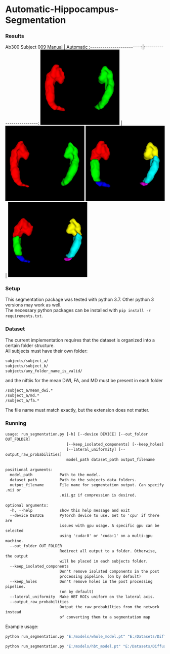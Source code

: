# Automatic-Hippocampus-Segmentation

### Results
Ab300 Subject 009
Manual                     | Automatic
:-------------------------:|:-------------------------:
<img src="./results/ab300_009/whole_gt.png" width="250">  |  <img src="./results/ab300_009/whole_pred.png" width="250">
<img src="./results/ab300_009/hbt_gt.png" width="250">  |  <img src="./results/ab300_009/hbt_pred.png" width="250">

### Setup
This segmentation package was tested with python 3.7. Other python 3 versions may work as well.  
The necessary python packages can be installed with `pip install -r requirements.txt`.

### Dataset
The current implementation requires that the dataset is organized into a certain folder structure.  
All subjects must have their own folder:
```
subjects/subject_a/
subjects/subject_b/
subjects/any_folder_name_is_valid/
```
and the niftiis for the mean DWI, FA, and MD must be present in each folder

```
/subject_a/mean_dwi.*
/subject_a/md.*
/subject_a/fa.*
```
The file name must match exactly, but the extension does not matter.

### Running

```
usage: run_segmentation.py [-h] [--device DEVICE] [--out_folder OUT_FOLDER]
                           [--keep_isolated_components] [--keep_holes]
                           [--lateral_uniformity] [--output_raw_probabilities]
                           model_path dataset_path output_filename

positional arguments:
  model_path            Path to the model.
  dataset_path          Path to the subjects data folders.
  output_filename       File name for segmentation output. Can specify .nii or
                        .nii.gz if compression is desired.

optional arguments:
  -h, --help            show this help message and exit
  --device DEVICE       PyTorch device to use. Set to 'cpu' if there are
                        issues with gpu usage. A specific gpu can be selected
                        using 'cuda:0' or 'cuda:1' on a multi-gpu machine.
  --out_folder OUT_FOLDER
                        Redirect all output to a folder. Otherwise, the output
                        will be placed in each subjects folder.
  --keep_isolated_components
                        Don't remove isolated components in the post
                        processing pipeline. (on by default)
  --keep_holes          Don't remove holes in the post processing pipeline.
                        (on by default)
  --lateral_uniformity  Make HBT ROIs uniform on the lateral axis.
  --output_raw_probabilities
                        Output the raw probabilties from the network instead
                        of converting them to a segmentation map

```
Example usage:
```bash
python run_segmentation.py "E:/models/whole_model.pt" "E:/Datasets/Diffusion_MRI/Subjects/" whole_pred.nii.gz
```

```bash
python run_segmentation.py "E:/models/hbt_model.pt" "E:/Datasets/Diffusion_MRI/Subjects/" hbt_pred.nii.gz --out_folder "E:/Datasets/Diffusion_MRI/HBT_Predictions/"
```
